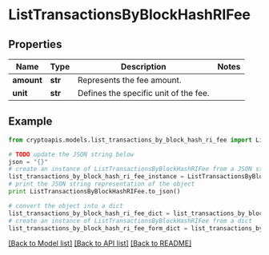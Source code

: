 # ListTransactionsByBlockHashRIFee


## Properties
Name | Type | Description | Notes
------------ | ------------- | ------------- | -------------
**amount** | **str** | Represents the fee amount. | 
**unit** | **str** | Defines the specific unit of the fee. | 

## Example

```python
from cryptoapis.models.list_transactions_by_block_hash_ri_fee import ListTransactionsByBlockHashRIFee

# TODO update the JSON string below
json = "{}"
# create an instance of ListTransactionsByBlockHashRIFee from a JSON string
list_transactions_by_block_hash_ri_fee_instance = ListTransactionsByBlockHashRIFee.from_json(json)
# print the JSON string representation of the object
print ListTransactionsByBlockHashRIFee.to_json()

# convert the object into a dict
list_transactions_by_block_hash_ri_fee_dict = list_transactions_by_block_hash_ri_fee_instance.to_dict()
# create an instance of ListTransactionsByBlockHashRIFee from a dict
list_transactions_by_block_hash_ri_fee_form_dict = list_transactions_by_block_hash_ri_fee.from_dict(list_transactions_by_block_hash_ri_fee_dict)
```
[[Back to Model list]](../README.md#documentation-for-models) [[Back to API list]](../README.md#documentation-for-api-endpoints) [[Back to README]](../README.md)


